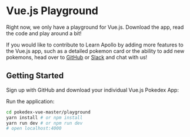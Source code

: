 # Vue.js Playground

Right now, we only have a playground for Vue.js. Download the app, read the code and play around a bit!

If you would like to contribute to Learn Apollo by adding more features to the Vue.js app, such as a detailed pokemon card or the ability to add new pokemons, head over to [GitHub](http://github.com/learnapollo/pokedex-vue) or [Slack](https://slack.graph.cool) and chat with us!

## Getting Started

Sign up with GitHub and download your individual Vue.js Pokedex App:

<!-- __DOWNLOAD_VUE__ -->

Run the application:

```sh
cd pokedex-vue-master/playground
yarn install # or npm install
yarn run dev # or npm run dev
# open localhost:4000
```
